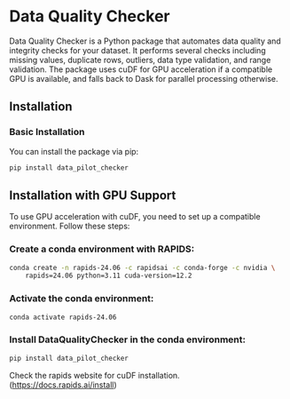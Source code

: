 # Data Quality Checker

Data Quality Checker is a Python package that automates data quality and integrity checks for your dataset. It performs several checks including missing values, duplicate rows, outliers, data type validation, and range validation. The package uses cuDF for GPU acceleration if a compatible GPU is available, and falls back to Dask for parallel processing otherwise.

## Installation

### Basic Installation

You can install the package via pip:

```bash
pip install data_pilot_checker
```

## Installation with GPU Support
To use GPU acceleration with cuDF, you need to set up a compatible environment. Follow these steps:

### Create a conda environment with RAPIDS:

```bash
conda create -n rapids-24.06 -c rapidsai -c conda-forge -c nvidia \
    rapids=24.06 python=3.11 cuda-version=12.2
```
### Activate the conda environment:

```bash
conda activate rapids-24.06
```
### Install DataQualityChecker in the conda environment:

```bash
pip install data_pilot_checker
```

Check the rapids website for cuDF installation. (https://docs.rapids.ai/install)
